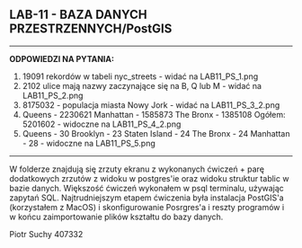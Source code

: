 ## LAB-11 - BAZA DANYCH PRZESTRZENNYCH/PostGIS
---

**ODPOWIEDZI NA PYTANIA:**
1. 19091 rekordów w tabeli nyc_streets - widać na LAB11_PS_1.png
2. 2102 ulice mają nazwy zaczynające się na B, Q lub M - widać na LAB11_PS_2.png
3. 8175032 - populacja miasta Nowy Jork - widać na LAB11_PS_3_2.png
4.  Queens - 2230621
    Manhattan - 1585873
    The Bronx - 1385108
    Ogółem: 5201602 - widoczne na LAB11_PS_4_2.png
5.  Queens - 30
    Brooklyn - 23
    Staten Island - 24
    The Bronx - 24
    Manhattan - 28 - widoczne na LAB11_PS_5.png

---
W folderze znajdują się zrzuty ekranu z wykonanych ćwiczeń + parę dodatkowych zrzutów z 
widoku w postgres'ie oraz widoku struktur tablic w bazie danych. Większość ćwiczeń 
wykonałem w psql terminalu, używając zapytań SQL. Najtrudniejszym etapem ćwiczenia była 
instalacja PostGIS'a (korzystałem z MacOS) i skonfigurowanie Posrgres'a i reszty programów 
i w końcu zaimportowanie plików kształtu do bazy danych.

Piotr Suchy 407332
